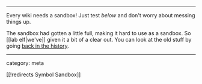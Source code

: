 ***

Every wiki needs a sandbox! Just test _below_ and don't worry about messing things up.

The sandbox had gotten a little full, making it hard to use as a sandbox.  So [[lab elf|we've]] given it a bit of a clear out.  You can look at the old stuff by going [back in the history](http://ncatlab.org/nlab/revision/Sandbox/123).

***


category: meta

[[!redirects Symbol Sandbox]]